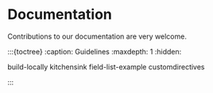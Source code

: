 # Documentation

Contributions to our documentation are very welcome. 

:::{toctree}
:caption: Guidelines
:maxdepth: 1
:hidden:

build-locally
kitchensink
field-list-example
customdirectives

:::
